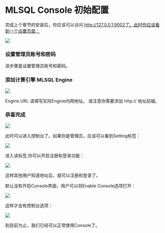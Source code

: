 # MLSQL Console 初始配置

完成上个章节的安装后，你应该可以访问 http://127.0.0.1:9002了。此时你应该看到一个设置页面：

![](http://docs.mlsql.tech/upload_images/bb5ba0d2-bd0b-4ac9-bd1a-4216d7da5c89.png)

### 设置管理员账号和密码

该步骤是设置管理员账号和密码。

### 添加计算引擎 MLSQL Engine


![](http://docs.mlsql.tech/upload_images/79caf439-c5e9-4d2c-92f5-ce98028ef772.png)

Engine URL 请填写实际Engine内网地址。 请注意你需要添加 http:// 地址前缀。

### 恭喜完成

![](http://docs.mlsql.tech/upload_images/20c97622-16b4-4c8e-9800-487d78b9dd59.png)

此时可以进入控制台了。如果你是管理员，应该可以看到Setting标签：

![](http://docs.mlsql.tech/upload_images/5dc8f0b7-f225-4d9a-a0a2-baf4eafe68fd.png)

进入该标签,你可以开启注册和登录功能：

![](http://docs.mlsql.tech/upload_images/cf7111ce-26b1-4ab7-a73f-7ca81421be23.png)

这样其他用户知道地址后，就可以注册和登录了。

默认没有开启Console界面，用户可以将Enable Console选项打开：

![](http://docs.mlsql.tech/upload_images/cec1ab06-c785-433e-86a3-fc98f1975b80.png)

这样才会有控制台选项：

![](http://docs.mlsql.tech/upload_images/fd8e735a-5a6c-4b10-9cef-46575bebbbd8.png)

到目前为止，我们已经可以正常使用Console了。





